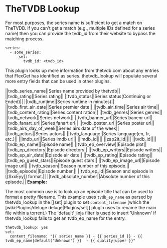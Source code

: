 # TheTVDB Lookup

For most purposes, the series name is sufficient to get a match on TheTVDB. If you can't get a match (e.g., multiple IDs defined for a series name) then you can provide the tvdb_id from their website to bypass the matching process.


    series:
      - some_series:
          set:
            tvdb_id: <tvdb_id>


This plugin looks up more information from thetvdb.com about any entries that FlexGet has identified as series. thetvdb_lookup will populate several more entry fields that can be used in other plugins.

||tvdb_series_name||Series name provided by thetvdb||
||tvdb_rating||Series rating||
||tvdb_status||Series status(Continuing or Ended)||
||tvdb_runtime||Series runtime in minutes)||
||tvdb_first_air_date||Series premier date||
||tvdb_air_time||Series air time||
||tvdb_content_rating||Series content ration||
||tvdb_genres||Series genres||
||tvdb_network||Series network||
||tvdb_banner_url||Series banenr url||
||tvdb_fanart_url||Series fanart url||
||tvdb_poster_url||Series poster url||
||tvdb_airs_day_of_week||Series airs date of the week||
||tvdb_actors||Series actors||
||tvdb_language||Series language(en, fr, etc.)||
||imdb_url||Series imdb url||
||imdb_id||||
||zap2it_id||||
||tvdb_id||||
||tvdb_ep_name||Episode name||
||tvdb_ep_overview||Episode plot||
||tvdb_ep_directors||Episode directors||
||tvdb_ep_writers||Episode writers||
||tvdb_ep_air_date||Episode air date||
||tvdb_ep_rating||Episode rating||
||tvdb_ep_guest_stars||Episode guest stars||
||tvdb_ep_image_url||Episode image url||
||tvdb_season||Season number of this episode.||
||tvdb_episode||Episode number.||
||tvdb_ep_id||Season and episode in [[SxxEyy]] format.||
||tvdb_absolute_number||Absolute number of this episode.||
**Example:**

The most common use is to look up an episode title that can be used to format a pretty filename. This example uses `tvdb_ep_name` as parsed by thetvdb_lookup in the [[set] plugin to set `content_filename` (which the [wiki:Plugins/deluge deluge|Plugins/set]] plugin uses to rename the main file within a torrent.) The 'default' jinja filter is used to insert 'Unknown' if thetvdb_lookup fails to get an tvdb_ep_name for the entry.

    thetvdb_lookup: yes
    set:
      content_filename: "{{ series_name }} - {{ series_id }} - {{ tvdb_ep_name|default('Unknown') }}  - {{ quality|upper }}"

